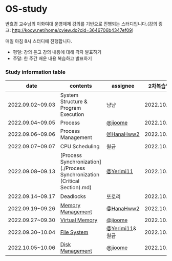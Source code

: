 # OS-study
반효경 교수님의 이화여대 운영체제 강의를 기반으로 진행되는 스터디입니다.(강의 링크: http://kocw.net/home/cview.do?cid=3646706b4347ef09)

매일 아침 8시 스터디에 진행합니다.
- 평일: 강의 듣고 강의 내용에 대해 각자 발표하기
- 주말: 한 주간 배운 내용 복습하고 발표하기

### Study information table
date|contents|assignee|2차복습일
--|--|--|--
2022.09.02~09.03|System Structure & Program Execution| 냠냠 |2022.10.08
2022.09.04~09.05|Process|[@jioome](https://github.com/jioome)|2022.10.09
2022.09.06~09.06|Process Management|[@HanaHww2](https://github.com/HanaHww2)|2022.10.10
2022.09.07~09.07|CPU Scheduling| 월급 |2022.10.10
2022.09.08~09.13|[Process Synchronization](./Process Synchronization (Critical Section).md) |[@Yerimi11](https://github.com/Yerimi11)|2022.10.11
2022.09.14~09.17|Deadlocks| 또로리 |2022.10.11
2022.09.19~09.26|[Memory Management](./memory-management.md)|[@HanaHww2](https://github.com/HanaHww2)|2022.10.12
2022.09.27~09.30|[Virtual Memory](./virtual-memory.md)|[@jioome](https://github.com/jioome)|2022.10.12
2022.09.30~10.04|[File System](./File-System.md)|[@Yerimi11](https://github.com/Yerimi11)&월급|2022.10.13
2022.10.05~10.06|[Disk Management](./Disk-Management.md)|[@jioome](https://github.com/jioome)|2022.10.14
